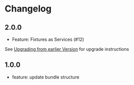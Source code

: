 # Changelog

## 2.0.0

- Feature: Fixtures as Services (#12)

See [Upgrading from earlier Version](README.md#upgrading-from-earlier-version) for upgrade instructions

## 1.0.0

- feature: update bundle structure
